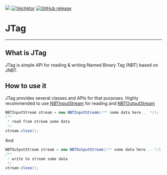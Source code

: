 [![](https://jitpack.io/v/Vechktor/JTag.svg)](https://jitpack.io/#Vechktor/JTag)
[![Vechktor](https://circleci.com/gh/Vechktor/JTag.svg?style=svg)]()
[![GitHub release](https://img.shields.io/github/release/Naereen/StrapDown.js.svg)](https://github.com/Vechktor/JTag/releases/)

# JTag
------------------------------

## What is JTag

JTag is simple API for reading & writing Named Binary Tag (NBT) based on JNBT.

## How to use it

JTag provides several classes and APIs for that purposes.
Highly recommended to use [NBTInputStream](https://github.com/Vechktor/JTag/) for reading
and [NBTOutputStream](https://github.com/Vechktor/JTag/)

```java
NBTInputStream stream = new NBTInputStream(/** some data here... */);
/**
 * read from stream some data
 */
stream.close();
```
And
```java
NBTOutputStream stream = new NBTOutputStream(/** some data here... */);
/**
 * write to stream some data
 */
stream.close();
```
